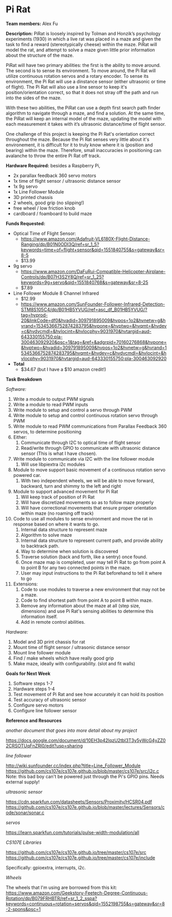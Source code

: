 # Pi Rat

**Team members:** Alex Fu

**Description:**
PiRat is loosely inspired by Tolman and Honzik’s psychology experiments (1930) 
in which a live rat was placed in a maze and given the task to find a reward 
(stereotypically cheese) within the maze. PiRat will model the rat, and attempt 
to solve a maze given little prior information about the structure of the maze.

PiRat will have two primary abilities: the first is the ability to move around.
The second is to sense its environment. To move around, the Pi Rat will utilize
continuous rotation servos and a rotary encoder. To sense its environment,
the Pi Rat will use a dinstance sensor (either ultrasonic or time of flight). The
Pi Rat will also use a line sensor to keep it's position/orientation correct, so
that it does not stray off the path and run into the sides of the maze. 

With these two abilities, the PiRat can use a depth first search path finder 
algorithm to navigate through a maze, and find a solution. At the same time, 
the PiRat will keep an internal model of the maze, updating the model with each 
measurement it takes with it’s ultrasonic distance/time of flight sensor. 

One challenge of this project is keeping the Pi Rat's orientation correct throughout
the maze. Because the Pi Rat senses very little about it's environement, it is difficult
for it to truly know where it is (position and bearing) within the maze. Therefore, small
inaccuracies in positioning can avalanche to throw the entire Pi Rat off track. 

**Hardware Required:** 
besides a Raspberry Pi,

* 2x parallax feedback 360 servo motors
* 1x time of flight sensor / ultrasonic distance sensor
* 1x 9g servo
* 1x Line Follower Module
* 3D printed chassis
* 2 wheels, good grip (no slipping!)
* free wheel / low friction knob
* cardboard / foamboard to build maze

**Funds Requested:**

* Optical Time of Flight Sensor: 
    * https://www.amazon.com/Adafruit-VL6180X-Flight-Distance-Ranging/dp/B01N0ODI3Q/ref=sr_1_5?keywords=time+of+flight+sensor&qid=1551840755&s=gateway&sr=8-5
    * $13.99
* 9g servo
    * https://www.amazon.com/DaFuRui-Compatible-Helicopter-Airplane-Controls/dp/B07H3S2Y8Q/ref=sr_1_25?keywords=9g+servo&qid=1551840768&s=gateway&sr=8-25
    * $7.89
* Line Follower Module 8 Channel Infrared 
    * $12.99
    * https://www.amazon.com/SunFounder-Follower-Infrared-Detection-STM8S105C4/dp/B01HB5YVUG/ref=asc_df_B01HB5YVUG/?tag=hyprod-20&linkCode=df0&hvadid=309791895009&hvpos=1o2&hvnetw=g&hvrand=15345366752874283795&hvpone=&hvptwo=&hvqmt=&hvdev=c&hvdvcmdl=&hvlocint=&hvlocphy=9031970&hvtargid=aud-643330155750:pla-300463092920&psc=1&tag=&ref=&adgrpid=70160276868&hvpone=&hvptwo=&hvadid=309791895009&hvpos=1o2&hvnetw=g&hvrand=15345366752874283795&hvqmt=&hvdev=c&hvdvcmdl=&hvlocint=&hvlocphy=9031970&hvtargid=aud-643330155750:pla-300463092920
* **Total**
    * $34.67 (but I have a $10 amazon credit!)

**Task Breakdown**

*Software:*

1. Write a module to output PWM signals
1. Write a module to read PWM inputs
1. Write module to setup and control a servo through PWM
1. Write module to setup and control continuous rotation servo through PWM
1. Write module to read PWM communications from Parallax Feedback 360 servos, to determine positioning
1. Either:
   1. Communicate through I2C to optical time of flight sensor
   1. Read/write through GPIO to communicate with ultrasonic distance sensor (This is what I have chosen).
1. Write module to communicate via I2C with the line follower module
   1. Will use libpiextra i2c modules
1. Module to move support basic movement of a continuous rotation servo powered car.
   1. With two independent wheels, we will be able to move forward, backward, turn and shimmy to the left and right
1. Module to support advanced movement for Pi Rat
   1. Will keep track of position of Pi Rat
   1. Will have discretized movements so as to follow maze properly
   1. Will have correctional movements that ensure proper orientation within maze (no roaming off track)
1. Code to use all modules to sense environment and move the rat in response based on
   where it wants to go. 
   1. Internal data structure to represent maze
   1. Algorithm to solve maze
   1. Internal data structure to represent current path, and provide ability to backtrack path.
   1. Way to determine when solution is discovered
   1. Traverse solution (back and forth, like a sentry) once found. 
   1. Once maze map is completed, user may tell Pi Rat to go from point A to point B for any two connected
      points in the maze.
   1. User may input instructions to the Pi Rat beforehand to tell it where to go
1. Extensions:
   1. Code to use modules to traverse a new environment that may not be a maze. 
   1. Code to find shortest path from point A to point B within maze. 
   1. Remove any information about the maze at all (step size, dimensions) and use Pi Rat's sensing abilities
      to determine this information itself. 
   1. Add in remote control abilities. 
   
*Hardware:*

1. Model and 3D print chassis for rat
1. Mount time of flight sensor / ultrasonic distance sensor
1. Mount line follower module
1. Find / make wheels which have really good grip
1. Make maze, ideally with configurability. (slot and fit walls)

**Goals for Next Week**
1. Software steps 1-7
1. Hardware steps 1-4
1. Test movement of Pi Rat and see how accurately it can hold its position
1. Test accuracy of ultrasonic sensor
1. Configure servo motors
1. Configure line follower sensor

**Reference and Resources**

*another document that goes into more detail about my project*

https://docs.google.com/document/d/10EH3p42lqzU2tbl3T3y5yWcG4yZZ02CRSOTUqFnZRl0/edit?usp=sharing

*line follower*

http://wiki.sunfounder.cc/index.php?title=Line_Follower_Module
https://github.com/cs107e/cs107e.github.io/blob/master/cs107e/src/i2c.c
Note: this bad boy can't be powered just through the Pi's GPIO pins. Needs external supply!

*ultrasonic sensor*

https://cdn.sparkfun.com/datasheets/Sensors/Proximity/HCSR04.pdf
https://github.com/cs107e/cs107e.github.io/blob/master/lectures/Sensors/code/sonar/sonar.c

*servos*

https://learn.sparkfun.com/tutorials/pulse-width-modulation/all

*CS107E Libraries*

https://github.com/cs107e/cs107e.github.io/tree/master/cs107e/src
https://github.com/cs107e/cs107e.github.io/tree/master/cs107e/include

Specifically: gpioextra, interrupts, i2c. 

*Wheels*

The wheels that I'm using are borrowed from this kit: https://www.amazon.com/Geekstory-Feetech-Degree-Continuous-Rotation/dp/B079FRHBTR/ref=sr_1_2_sspa?keywords=continuous+rotation+servos&qid=1552198755&s=gateway&sr=8-2-spons&psc=1
